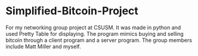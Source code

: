 # Simplified-Bitcoin-Project
For my networking group project at CSUSM. It was made in python and used Pretty Table for displaying. The program mimics buying and selling bitcoin through a client program and a server program. The group members include Matt Miller and myself. 
